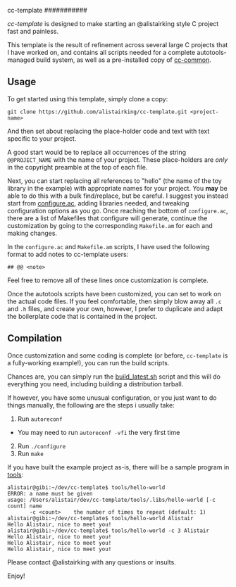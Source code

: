cc-template
###########

*cc-template* is designed to make starting an @alistairking style C project fast
and painless.

This template is the result of refinement across several large C projects that I
have worked on, and contains all scripts needed for a complete autotools-managed
build system, as well as a pre-installed copy of
[cc-common](https://github.com/CAIDA/cc-common).

Usage
-----

To get started using this template, simply clone a copy:
~~~
git clone https://github.com/alistairking/cc-template.git <project-name>
~~~

And then set about replacing the place-holder code and text with text specific to
your project.

A good start would be to replace all occurrences of the string `@@PROJECT_NAME`
with the name of your project. These place-holders are *only* in the copyright
preamble at the top of each file.

Next, you can start replacing all references to "hello" (the name of the toy
library in the example) with appropriate names for your project. You **may** be
able to do this with a bulk find/replace, but be careful. I suggest you instead
start from [configure.ac](configure.ac), adding libraries needed, and tweaking
configuration options as you go. Once reaching the bottom of `configure.ac`,
there are a list of Makefiles that configure will generate, continue the
customization by going to the corresponding `Makefile.am` for each and making
changes.

In the `configure.ac` and `Makefile.am` scripts, I have used the following
format to add notes to cc-template users:
~~~
## @@ <note>
~~~
Feel free to remove all of these lines once customization is complete.

Once the autotools scripts have been customized, you can set to work on the
actual code files. If you feel comfortable, then simply blow away all `.c` and
`.h` files, and create your own, however, I prefer to duplicate and adapt the
boilerplate code that is contained in the project.

Compilation
-----------

Once customization and some coding is complete (or before, `cc-template` is a
fully-working example!), you can run the build scripts.

Chances are, you can simply run the [build_latest.sh](build_latest.sh) script
and this will do everything you need, including building a distribution tarball.

If however, you have some unusual configuration, or you just want to do things
manually, the following are the steps i usually take:

1. Run `autoreconf`
  - You may need to run `autoreconf -vfi` the very first time
2. Run `./configure`
3. Run `make`

If you have built the example project as-is, there will be a sample program in
[tools](tools):
~~~
alistair@gibi:~/dev/cc-template$ tools/hello-world
ERROR: a name must be given
usage: /Users/alistair/dev/cc-template/tools/.libs/hello-world [-c count] name
       -c <count>    the number of times to repeat (default: 1)
alistair@gibi:~/dev/cc-template$ tools/hello-world Alistair
Hello Alistair, nice to meet you!
alistair@gibi:~/dev/cc-template$ tools/hello-world -c 3 Alistair
Hello Alistair, nice to meet you!
Hello Alistair, nice to meet you!
Hello Alistair, nice to meet you!
~~~

Please contact @alistairking with any questions or insults.

Enjoy!
